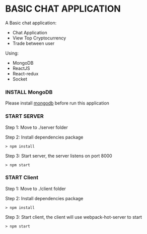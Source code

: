 # BASIC CHAT APPLICATION

A Basic chat application:

- Chat Application
- View Top Cryptocurrency
- Trade between user

Using:
- MongoDB
- ReactJS
- React-redux
- Socket

### INSTALL MongoDB
 Please install [mongodb](https://www.mongodb.com/cloud/atlas/lp/general/download?jmp=search&utm_source=google&utm_campaign=APAC-Japan-Ent-to-Atlas-Brand-Alpha&utm_keyword=install%20mongodb&utm_device=c&utm_network=g&utm_medium=cpc&utm_creative=260966752501&utm_matchtype=e&_bt=260966752501&_bk=install%20mongodb&_bm=e&_bn=g&gclid=CjwKCAjwlcXXBRBhEiwApfHGTUm-5dTW26xLKeKINwkSvl1oX7mC4yZV7fbUBQ8ku6KAa8yUWqt1vRoCfi8QAvD_BwE) before run this application

### START SERVER
Step 1: Move to ./server folder

Step 2: Install dependencies package

````
> npm install
````

Step 3: Start server, the server listens on port 8000

````
> npm start
````

### START Client
Step 1: Move to ./client folder

Step 2: Install dependencies package

````
> npm install
````

Step 3: Start client, the client will use webpack-hot-server to start

````
> npm start
````

